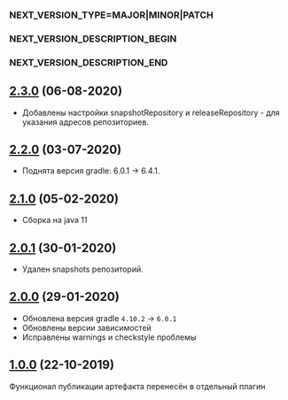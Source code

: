 ### NEXT_VERSION_TYPE=MAJOR|MINOR|PATCH
### NEXT_VERSION_DESCRIPTION_BEGIN
### NEXT_VERSION_DESCRIPTION_END
## [2.3.0](https://bitbucket.yamoney.ru/projects/BACKEND-GRADLE-PLUGINS/repos/java-artifact-publish-plugin/pull-requests/2) (06-08-2020)

* Добавлены настройки snapshotRepository и releaseRepository - для указания адресов репозиториев.

## [2.2.0](https://bitbucket.yamoney.ru/projects/BACKEND-GRADLE-PLUGINS/repos/java-artifact-publish-plugin/pull-requests/1) (03-07-2020)

* Поднята версия gradle: 6.0.1 -> 6.4.1.

## [2.1.0]() (05-02-2020)

* Сборка на java 11

## [2.0.1]() (30-01-2020)

* Удален snapshots репозиторий.

## [2.0.0]() (29-01-2020)

* Обновлена версия gradle `4.10.2` -> `6.0.1`
* Обновлены версии зависимостей
* Исправлены warnings и checkstyle проблемы

## [1.0.0]() (22-10-2019)

Функционал публикации артефакта перенесён в отдельный плагин